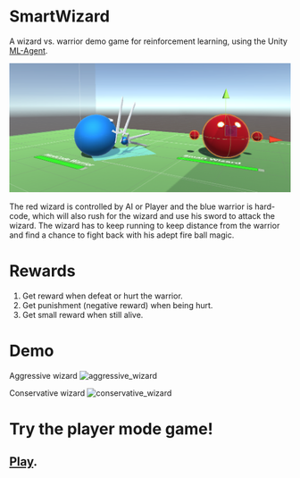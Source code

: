 # SmartWizard
A wizard vs. warrior demo game for reinforcement learning, using the Unity [ML-Agent](https://github.com/Unity-Technologies/ml-agents).

![SmartWizard](https://github.com/bugtheta/SmartWizard/blob/master/Screenshots/figure_0.png)

The red wizard is controlled by AI or Player and the blue warrior is hard-code, which will also rush for the wizard and use his sword to attack the wizard. The wizard has to keep running to keep distance from the warrior and find a chance to fight back with his adept fire ball magic.

# Rewards
1. Get reward when defeat or hurt the warrior.
2. Get punishment (negative reward) when being hurt.
3. Get small reward when still alive.

# Demo
Aggressive wizard
![aggressive_wizard](https://github.com/bugtheta/SmartWizard/blob/master/Screenshots/%C2%A0aggressive_wizard.gif)


Conservative wizard
![conservative_wizard](https://github.com/bugtheta/SmartWizard/blob/master/Screenshots/%C2%A0conservative_wizard.gif)

# Try the player mode game!
## [Play](https://bugtheta.github.io/SmartWizard/).


